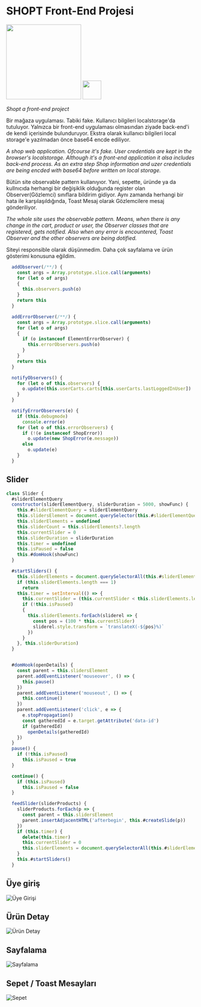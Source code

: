 # SHOPT Front-End Projesi

<img src="./images/shopt-logo.svg" width="200">

<img src="./favicon.svg" width="50">

*Shopt a front-end project*

Bir mağaza uygulaması. Tabiki fake. Kullanıcı bilgileri localstorage'da tutuluyor. Yalnızca bir front-end uygulaması olmasından ziyade back-end'i de kendi içerisinde bulunduruyor. Ekstra olarak kullanıcı bilgileri local storage'e yazılmadan önce base64 encde ediliyor.

*A shop web application. Ofcourse it's fake. User credentials are kept in the browser's localstorage. Although it's a front-end application it alsa includes back-end process. As an extra step Shop information and uzer credentials are being encded with base64 before written on local storage.*

Bütün site observable pattern kullanıyıor. Yani, sepette, üründe ya da kullnıcıda herhangi bir değişiklik olduğunda register olan Observer(Gözlemci) sınıflara bildirim gidiyor. Aynı zamanda herhangi bir hata ile karşılaşıldığında, Toast Mesaj olarak Gözlemcilere mesaj gönderiliyor.

*The whole site uses the observable pattern. Means, when there is any change in the cart, product or user, the Observer classes that are registered, gets notified. Also when any error is encountered, Toast Observer and the other observers are being dotified.*

Siteyi responsible olarak düşünmedim. Daha çok sayfalama ve ürün gösterimi konusuna eğildim. 

```javascript
  addObserver(/**/) {
    const args = Array.prototype.slice.call(arguments)
    for (let o of args)
    {
      this.observers.push(o)
    }
    return this
  }

  addErrorObserver(/**/) {
    const args = Array.prototype.slice.call(arguments)
    for (let o of args)
    {
      if (o instanceof ElementErrorObserver) {
        this.errorObservers.push(o)
      }
    }
    return this
  }

  notifyObservers() {
    for (let o of this.observers) {
      o.update(this.userCarts.carts[this.userCarts.lastLoggedInUser])
    }
  }

  notifyErrorObservers(e) {
    if (this.debugmode)
      console.error(e)
    for (let o of this.errorObservers) {
      if (!(e instanceof ShopError))
        o.update(new ShopError(e.message))
      else
        o.update(e)
    }
  }

```

## Slider

```javascript
class Slider {
  #sliderElementQuery
  constructor(sliderElementQuery, sliderDuration = 5000, showFunc) {
    this.#sliderElementQuery = sliderElementQuery
    this.slidersElement = document.querySelector(this.#sliderElementQuery)
    this.sliderElements = undefined
    this.sliderCount = this.sliderElements?.length
    this.currentSlider = 0
    this.sliderDuration = sliderDuration
    this.timer = undefined
    this.isPaused = false
    this.#domHook(showFunc)
  }

  #startSliders() {
    this.sliderElements = document.querySelectorAll(this.#sliderElementQuery + ' .slider')
    if (this.sliderElements.length === 1)
      return
    this.timer = setInterval(() => {
      this.currentSlider = (this.currentSlider < this.sliderElements.length - 1) ? this.currentSlider + 1 : 0
      if (!this.isPaused)
      {
        this.sliderElements.forEach(sliderel => {
          const pos = (100 * this.currentSlider) 
          sliderel.style.transform = `translateX(-${pos}%)`
        })
      }
    }, this.sliderDuration)
  }


  #domHook(openDetails) {
    const parent = this.slidersElement
    parent.addEventListener('mouseover', () => {
      this.pause()
    })
    parent.addEventListener('mouseout', () => {
      this.continue()
    })
    parent.addEventListener('click', e => {
      e.stopPropagation()
      const gatheredId = e.target.getAttribute('data-id')
      if (gatheredId)
        openDetails(gatheredId)
    })
  }
  pause() {
    if (!this.isPaused)
      this.isPaused = true
  }

  continue() {
    if (this.isPaused)
      this.isPaused = false
  }

  feedSlider(sliderProducts) {
    sliderProducts.forEach(p => {
      const parent = this.slidersElement
      parent.insertAdjacentHTML('afterbegin', this.#createSlide(p))
    })
    if (this.timer) {
      delete(this.timer)
      this.currentSlider = 0
      this.sliderElements = document.querySelectorAll(this.#sliderElementQuery)
    }
    this.#startSliders()
  }

```

## Üye giriş

![Üye Girişi](./readmefiles/uyegiris.gif)

## Ürün Detay

![Ürün Detay](./readmefiles/urundetay.gif)

## Sayfalama

![Sayfalama](./readmefiles/sayfalama.gif)

## Sepet / Toast Mesayları

![Sepet](./readmefiles/sepet.gif)
